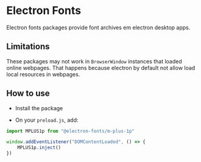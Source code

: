 # Electron Fonts

Electron fonts packages provide font archives em electron desktop apps.

## Limitations

These packages may not work in `BrowserWindow` instances that loaded online webpages. That happens because electron by default not allow load local resources in webpages.

## How to use

* Install the package

* On your `preload.js`, add:

```ts
import MPLUS1p from "@electron-fonts/m-plus-1p"

window.addEventListener("DOMContentLoaded", () => {
    MPLUS1p.inject()
})
```